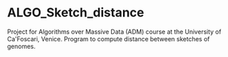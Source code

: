 # ALGO_Sketch_distance

Project for Algorithms over Massive Data (ADM) course at the University of Ca'Foscari, Venice.
Program to compute distance between sketches of genomes.
